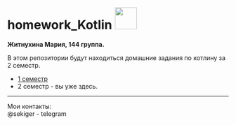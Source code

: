 # homework_Kotlin <img src= https://upload.wikimedia.org/wikipedia/commons/thumb/0/06/Kotlin_Icon.svg/2048px-Kotlin_Icon.svg.png width="50"/>
**Житнухина Мария, 144 группа.**

В этом репозитории будут находиться домашние задания по котлину за 2 семестр.

- [1 семестр](https://github.com/zhitm/homework_C)  
- 2 семестр - вы уже здесь.  

------------------------

Мои контакты:  
@sekiger - telegram

